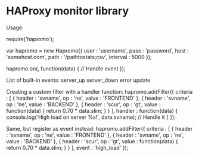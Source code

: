 HAProxy monitor library
=======================

Usage:

require('hapromo');

var hapromo = new Hapromo({
  user : 'username',
  pass : 'password',
  host : 'somehost.com',
  path : '/pathtostats;csv',
  interval : 5000
});

hapromo.on(<server event>, function(data) {
	// Handle event
});

List of built-in events:
server_up
server_down
error
update

Creating a custom filter with a handler function:
hapromo.addFilter({ criteria : [
    { header : 'svname', op : 'ne', value : 'FRONTEND' },
    { header : 'svname', op : 'ne', value : 'BACKEND' },
    { header : 'scur', op : 'gt', value : function(data) { return 0.70 * data.slim; } }
  ], handler : function(data) {
    	console.log('High load on server %s!', data.svname);
    	// Handle it
	}
});

Same, but register as event instead:
hapromo.addFilter({ criteria : [
    { header : 'svname', op : 'ne', value : 'FRONTEND' },
    { header : 'svname', op : 'ne', value : 'BACKEND' },
    { header : 'scur', op : 'gt', value : function(data) { return 0.70 * data.slim; } }
  ], event : 'high_load'
});

